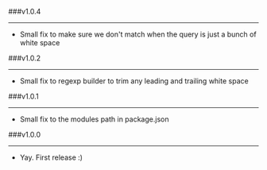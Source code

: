 ###v1.0.4

---

- Small fix to make sure we don't match when the query is just a bunch of white space

###v1.0.2

---

- Small fix to regexp builder to trim any leading and trailing white space

###v1.0.1

---

- Small fix to the modules path in package.json

###v1.0.0

---

- Yay. First release :)
